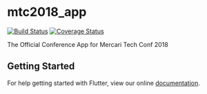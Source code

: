 # mtc2018_app

[![Build Status](https://travis-ci.org/mercari/mtc2018-app.svg?branch=master)](https://travis-ci.org/mercari/mtc2018-app)
[![Coverage Status](https://coveralls.io/repos/github/mercari/mtc2018-app/badge.svg?branch=master)](https://coveralls.io/github/mercari/mtc2018-app?branch=master)

The Official Conference App for Mercari Tech Conf 2018

## Getting Started

For help getting started with Flutter, view our online
[documentation](https://flutter.io/).
